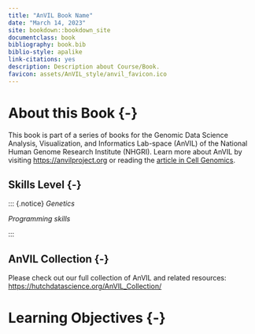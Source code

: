 ```yaml
---
title: "AnVIL Book Name"
date: "March 14, 2023"
site: bookdown::bookdown_site
documentclass: book
bibliography: book.bib
biblio-style: apalike
link-citations: yes
description: Description about Course/Book.
favicon: assets/AnVIL_style/anvil_favicon.ico
---
```



# About this Book {-}

This book is part of a series of books for the Genomic Data Science Analysis, Visualization, and Informatics Lab-space (AnVIL) of the National Human Genome Research Institute (NHGRI). Learn more about AnVIL by visiting https://anvilproject.org or reading the [article in Cell Genomics](https://www.sciencedirect.com/science/article/pii/S2666979X21001063).

## Skills Level {-} 

::: {.notice}
_Genetics_
<!-- **Novice**: no genetics knowledge needed -->

_Programming skills_
<!-- **Novice**: no programming experience needed -->
:::

## AnVIL Collection {-}

Please check out our full collection of AnVIL and related resources: https://hutchdatascience.org/AnVIL_Collection/

# Learning Objectives {-}

<!-- Learning objectives for this activity come from the [Genetics Core Competencies](https://genetics-gsa.org/education/genetics-learning-framework/): -->

<!-- - Objective 1 -->
<!-- - Objective 2 -->
<!-- - Objective 3 -->

<!-- Please also see the Bioinformatics core competencies for undergraduate life sciences education from NIBLSE: https://journals.plos.org/plosone/article/figure?id=10.1371/journal.pone.0196878.t002 -->
